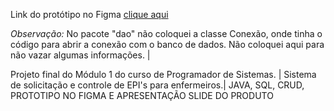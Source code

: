 Link do protótipo no Figma <a href='https://www.figma.com/proto/ExgbylcfpBCGGXbxBxE4rt/Untitled?node-id=8-20&starting-point-node-id=8%3A20&t=UhF13csmi9aMpsAl-1&classId=71b0142b-bbd2-43c8-a055-a841d0c4708d&assignmentId=073a8b44-0d26-4513-9916-863cf0d98f0b&submissionId=a9796629-3c5f-11fd-3b03-0fec3fc17724&mode=design' >clique aqui </a>

*Observação:*
No pacote "dao" não coloquei a classe Conexão, onde tinha o código para abrir a conexão com o banco de dados. Não coloquei aqui para não vazar algumas informações. |

Projeto final do Módulo 1 do curso de Programador de Sistemas. | Sistema de solicitação e controle de EPI's para enfermeiros.| JAVA, SQL, CRUD, PROTOTIPO  NO FIGMA E APRESENTAÇÃO SLIDE DO PRODUTO
